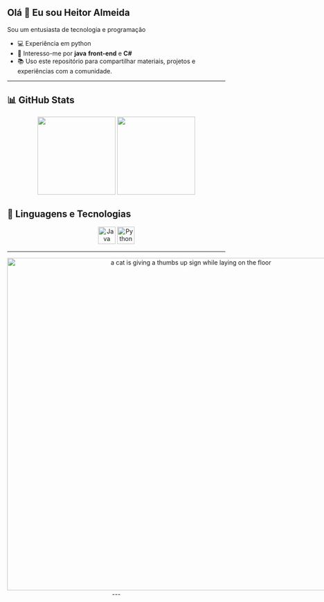 ## Olá 👋 Eu sou Heitor Almeida

Sou um entusiasta de tecnologia e programação

- 💻 Experiência em python
- 🔐 Interesso-me por **java** **front-end** e **C#**
- 📚 Uso este repositório para compartilhar materiais, projetos e experiências com a comunidade.
---

## 📊 GitHub Stats

<p align="center">
  <img height="180em" src="https://github-readme-stats.vercel.app/api?username=y4Lis&show_icons=true&theme=tokyonight&hide_title=false" />
  <img height="180em" src="https://github-readme-stats.vercel.app/api/top-langs/?username=y4Lis&layout=compact&theme=tokyonight" />
</p>

## 🚀 Linguagens e Tecnologias

<p align="center">
  <img src="https://cdn.jsdelivr.net/gh/devicons/devicon/icons/java/java-original.svg" height="40" alt="Java" />
  <img src="https://cdn.jsdelivr.net/gh/devicons/devicon/icons/python/python-original.svg" height="40" alt="Python" />
</p>

---

<p align="center">
  
 <img src="https://media1.tenor.com/m/_UMS7ECci0MAAAAd/elysian-thumbs-up-cat.gif" width="833" height="767.7650602409639" alt="a cat is giving a thumbs up sign while laying on the floor" style="max-width: 833px;" fetchpriority="high">
---

